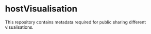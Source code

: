# hostVisualisation

This repository contains metadata required for public sharing different visualisations.
